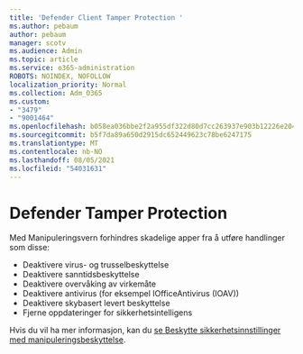 ```yaml
---
title: 'Defender Client Tamper Protection '
ms.author: pebaum
author: pebaum
manager: scotv
ms.audience: Admin
ms.topic: article
ms.service: o365-administration
ROBOTS: NOINDEX, NOFOLLOW
localization_priority: Normal
ms.collection: Adm_O365
ms.custom:
- "3479"
- "9001464"
ms.openlocfilehash: b058ea036bbe2f2a955df322d80d7cc263937e903b12226e204b24432035f06e
ms.sourcegitcommit: b5f7da89a650d2915dc652449623c78be6247175
ms.translationtype: MT
ms.contentlocale: nb-NO
ms.lasthandoff: 08/05/2021
ms.locfileid: "54031631"
---
```

# <a name="defender-tamper-protection"></a>Defender Tamper Protection 

Med Manipuleringsvern forhindres skadelige apper fra å utføre handlinger som disse:

- Deaktivere virus- og trusselbeskyttelse
- Deaktivere sanntidsbeskyttelse
- Deaktivere overvåking av virkemåte
- Deaktivere antivirus (for eksempel IOfficeAntivirus (IOAV))
- Deaktivere skybasert levert beskyttelse
- Fjerne oppdateringer for sikkerhetsintelligens

Hvis du vil ha mer informasjon, kan du [se Beskytte sikkerhetsinnstillinger med manipuleringsbeskyttelse](https://docs.microsoft.com/windows/security/threat-protection/windows-defender-antivirus/prevent-changes-to-security-settings-with-tamper-protection).